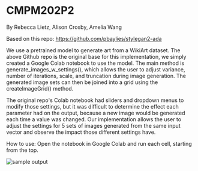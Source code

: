 # CMPM202P2
By Rebecca Lietz, Alison Crosby, Amelia Wang

Based on this repo: https://github.com/pbaylies/stylegan2-ada

We use a pretrained model to generate art from a WikiArt dataset. The above Github repo is the original base for this implementation, we simply created a Google Colab notebook to use the model.
The main method is generate_images_w_settings(), which allows the user to adjust variance, number of iterations, scale, and truncation during image generation. The generated image sets can then be joined into a grid using the createImageGrid() method. 

The original repo's Colab notebook had sliders and dropdown menus to modify those settings, but it was difficult to determine the effect each parameter had on the output, because a new image would be generated each time a value was changed. Our implementation allows the user to adjust the settings for 5 sets of images generated from the same input vector and observe the impact those different settings have.

How to use:
Open the notebook in Google Colab and run each cell, starting from the top.

![sample output](GANimages.png)
